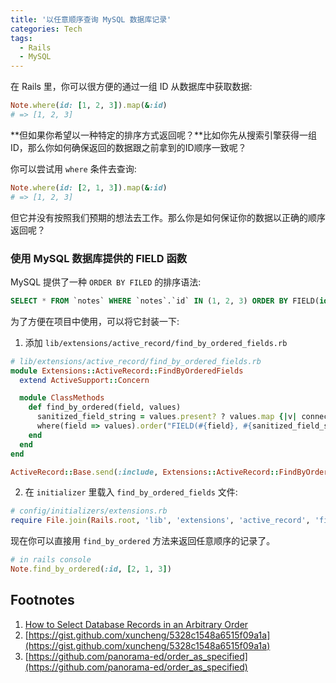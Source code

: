 ```yaml
---
title: '以任意顺序查询 MySQL 数据库记录'
categories: Tech
tags:
  - Rails
  - MySQL
---
```


在 Rails 里，你可以很方便的通过一组 ID 从数据库中获取数据:

``` ruby
Note.where(id: [1, 2, 3]).map(&:id)
# => [1, 2, 3]
```

**但如果你希望以一种特定的排序方式返回呢？**比如你先从搜索引擎获得一组ID，那么你如何确保返回的数据跟之前拿到的ID顺序一致呢？

你可以尝试用 `where` 条件去查询:

``` ruby
Note.where(id: [2, 1, 3]).map(&:id)
# => [1, 2, 3]
```

但它并没有按照我们预期的想法去工作。那么你是如何保证你的数据以正确的顺序返回呢？

<!-- more -->

### 使用 MySQL 数据库提供的 FIELD 函数

MySQL 提供了一种 `ORDER BY FILED` 的排序语法:

``` sql
SELECT * FROM `notes` WHERE `notes`.`id` IN (1, 2, 3) ORDER BY FIELD(id, 2, 1, 3)
```

为了方便在项目中使用，可以将它封装一下:

1. 添加 `lib/extensions/active_record/find_by_ordered_fields.rb`

``` ruby
# lib/extensions/active_record/find_by_ordered_fields.rb
module Extensions::ActiveRecord::FindByOrderedFields
  extend ActiveSupport::Concern

  module ClassMethods
    def find_by_ordered(field, values)
      sanitized_field_string = values.present? ? values.map {|v| connection.quote(v)}.join(",") : "''"
      where(field => values).order("FIELD(#{field}, #{sanitized_field_string})")
    end
  end
end

ActiveRecord::Base.send(:include, Extensions::ActiveRecord::FindByOrderedFields)
```

2. 在 `initializer` 里载入 `find_by_ordered_fields` 文件:

``` ruby
# config/initializers/extensions.rb
require File.join(Rails.root, 'lib', 'extensions', 'active_record', 'find_by_ordered_fields')
```

现在你可以直接用 `find_by_ordered` 方法来返回任意顺序的记录了。

``` ruby
# in rails console
Note.find_by_ordered(:id, [2, 1, 3])
```

## Footnotes
1. [How to Select Database Records in an Arbitrary Order](http://www.justinweiss.com/blog/2015/04/20/how-to-select-database-records-in-an-arbitrary-order/)
2. [https://gist.github.com/xuncheng/5328c1548a6515f09a1a](https://gist.github.com/xuncheng/5328c1548a6515f09a1a)
3. [https://github.com/panorama-ed/order_as_specified](https://github.com/panorama-ed/order_as_specified)
